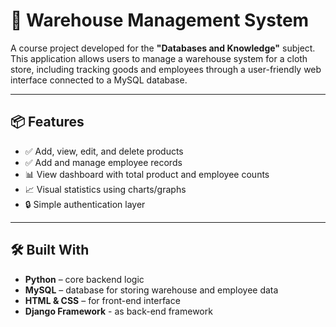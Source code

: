 # 🧾 Warehouse Management System

A course project developed for the **"Databases and Knowledge"** subject.  
This application allows users to manage a warehouse system for a cloth store, including tracking goods and employees through a user-friendly web interface connected to a MySQL database.

---

## 📦 Features

- ✅ Add, view, edit, and delete products
- ✅ Add and manage employee records
- 📊 View dashboard with total product and employee counts
- 📈 Visual statistics using charts/graphs
- 🔒 Simple authentication layer 
---

## 🛠️ Built With

- **Python** – core backend logic
- **MySQL** – database for storing warehouse and employee data
- **HTML & CSS** – for front-end interface
- **Django Framework** - as back-end framework
